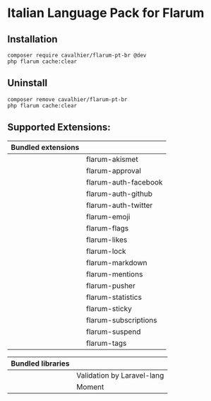 # Italian Language Pack for Flarum

## Installation

```shell
composer require cavalhier/flarum-pt-br @dev
php flarum cache:clear
```

## Uninstall

```shell
composer remove cavalhier/flarum-pt-br
php flarum cache:clear
```

## Supported Extensions:

| **Bundled extensions** | |
| --- | --- |
| | flarum-akismet |
| | flarum-approval |
| | flarum-auth-facebook |
| | flarum-auth-github |
| | flarum-auth-twitter |
| | flarum-emoji |
| | flarum-flags |
| | flarum-likes |
| | flarum-lock |
| | flarum-markdown |
| | flarum-mentions |
| | flarum-pusher |
| | flarum-statistics |
| | flarum-sticky |
| | flarum-subscriptions |
| | flarum-suspend |
| | flarum-tags |

| **Bundled libraries** | |
| --- | --- |
| | Validation by Laravel-lang |
| | Moment |
